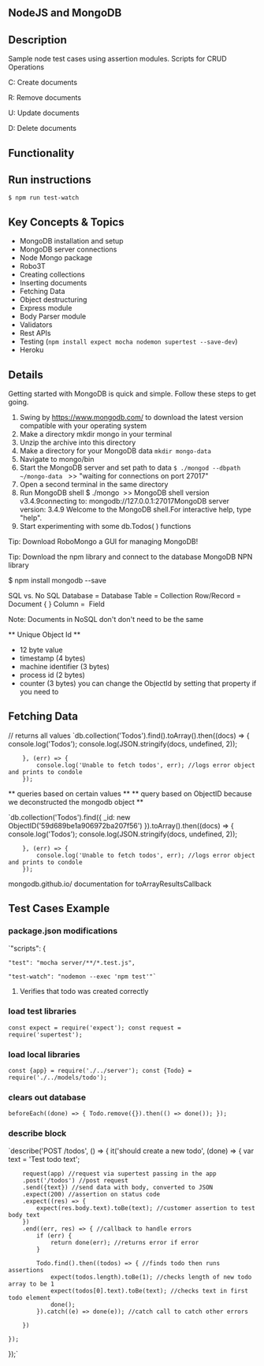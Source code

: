 ## NodeJS and MongoDB ##

## Description ##

Sample node test cases using assertion modules.
Scripts for CRUD Operations

C: Create documents

R: Remove documents

U: Update documents

D: Delete documents


## Functionality ##

## Run instructions ##
` $ npm run test-watch `


## Key Concepts & Topics ## 

* MongoDB installation and setup
* MongoDB server connections
* Node Mongo package
* Robo3T 
* Creating collections
* Inserting documents
* Fetching Data
* Object destructuring
* Express module
* Body Parser module
* Validators
* Rest APIs
* Testing (`npm install expect mocha nodemon supertest --save-dev`)
* Heroku

## Details ##
Getting started with MongoDB is quick and simple. Follow these steps to get going.

1. Swing by https://www.mongodb.com/ to download the latest version compatible with your operating system
2. Make a directory mkdir mongo in your terminal
3. Unzip the archive into this directory
4. Make a directory for your MongoDB data `mkdir mongo-data`
5. Navigate to mongo/bin
6. Start the MongoDB server and set path to data `$ ./mongod --dbpath ~/mongo-data`   >> "waiting for connections on port 27017"
7. Open a second terminal in the same directory
8. Run MongoDB shell $ ./mongo  >> MongoDB shell version v3.4.9connecting to: mongodb://127.0.0.1:27017MongoDB server version: 3.4.9 Welcome to the MongoDB shell.For interactive help, type "help".
9. Start experimenting with some db.Todos( ) functions

Tip: Download RoboMongo a GUI for managing MongoDB!

Tip: Download the npm library and connect to the database MongoDB NPN library

$ npm install mongodb --save

SQL vs. No SQL
Database = Database
Table = Collection
Row/Record = Document { }
Column =  Field

Note: Documents in NoSQL don't don't need to be the same


** Unique Object Id **

- 12 byte value
- timestamp (4 bytes)
- machine identifier (3 bytes)
- process id (2 bytes)
- counter (3 bytes)
you can change the ObjectId by setting that property if you need to


## Fetching Data ##

// returns all values
        `db.collection('Todos').find().toArray().then((docs) => {
            console.log('Todos');
            console.log(JSON.stringify(docs, undefined, 2));

        }, (err) => {
            console.log('Unable to fetch todos', err); //logs error object and prints to condole
        });

** queries based on certain values **
** query based on ObjectID because we deconstructed the mongodb object **

 `db.collection('Todos').find({
            _id: new ObjectID('59d689be1a906972ba207f56') 
        }).toArray().then((docs) => {
            console.log('Todos');
            console.log(JSON.stringify(docs, undefined, 2));

        }, (err) => {
            console.log('Unable to fetch todos', err); //logs error object and prints to condole
        });

mongodb.github.io/ documentation for toArrayResultsCallback


## Test Cases Example ##

### package.json modifications ###
`"scripts": {

    "test": "mocha server/**/*.test.js",

    "test-watch": "nodemon --exec 'npm test'"`

1) Verifies that todo was created correctly

### load test libraries ###

`const expect = require('expect');
const request = require('supertest');`

### load local libraries ###
`const {app} = require('./../server');
const {Todo} = require('./../models/todo');`

### clears out database ###
`beforeEach((done) => {
    Todo.remove({}).then(() => done());
});`

### describe block ###
`describe('POST /todos', () => {
    it('should create a new todo', (done) => {
        var text = 'Test todo text';

        request(app) //request via supertest passing in the app
        .post('/todos') //post request 
        .send({text}) //send data with body, converted to JSON
        .expect(200) //assertion on status code
        .expect((res) => {
            expect(res.body.text).toBe(text); //customer assertion to test body text
        })
        .end((err, res) => { //callback to handle errors
            if (err) {
                return done(err); //returns error if error
            }
            
            Todo.find().then((todos) => { //finds todo then runs assertions
                expect(todos.length).toBe(1); //checks length of new todo array to be 1
                expect(todos[0].text).toBe(text); //checks text in first todo element
                done();
            }).catch((e) => done(e)); //catch call to catch other errors

        })

    });
});`
